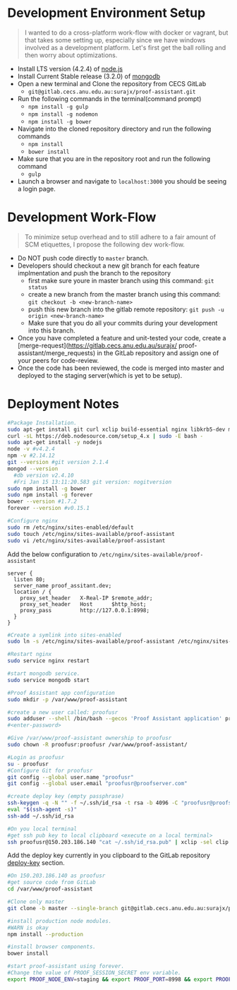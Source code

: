 # Development Environment Setup

> I wanted to do a cross-platform work-flow with docker or vagrant, but that 
takes some setting up, especially since we have windows involved as a 
development platform. Let's first get the ball rolling and then worry 
about optimizations.

* Install LTS version (4.2.4) of [node.js](https://nodejs.org/en/download/)
* Install Current Stable release (3.2.0) of 
[mongodb](https://www.mongodb.org/downloads#production)
* Open a new terminal and Clone the repository from CECS GitLab
  - `git@gitlab.cecs.anu.edu.au:surajx/proof-assistant.git`
* Run the following commands in the terminal(command prompt)
  - `npm install -g gulp`
  - `npm install -g nodemon`
  - `npm install -g bower`
* Navigate into the cloned repository directory and run the following commands
  - `npm install`
  - `bower install`
* Make sure that you are in the repository root and run the following command
  - `gulp`
* Launch a browser and navigate to `localhost:3000` you should be 
seeing a login page.

# Development Work-Flow

> To minimize setup overhead and to still adhere to a fair amount of SCM 
etiquettes, I propose the following dev work-flow.

* Do NOT push code directly to `master` branch.
* Developers should checkout a new git branch for each feature implmentation 
and push the branch to the repository
  - first make sure youre in master branch using this command: `git status`
  - create a new branch from the master branch using this command: 
  `git checkout -b <new-branch-name>`
  - push this new branch into the gitlab remote repository: 
  `git push -u origin <new-branch-name>`
  - Make sure that you do all your commits during your development 
  into this branch.
* Once you have completed a feature and unit-tested your code, create a 
[merge-request](https://gitlab.cecs.anu.edu.au/surajx/
proof-assistant/merge_requests) in the GitLab repository and assign one of your 
peers for code-review.
* Once the code has been reviewed, the code is merged into master and 
deployed to the staging server(which is yet to be setup).

# Deployment Notes
```bash
#Package Installation.
sudo apt-get install git curl xclip build-essential nginx libkrb5-dev mongodb
curl -sL https://deb.nodesource.com/setup_4.x | sudo -E bash -
sudo apt-get install -y nodejs
node -v #v4.2.4
npm -v #2.14.12
git --version #git version 2.1.4
mongod --version
  #db version v2.4.10
  #Fri Jan 15 13:11:20.583 git version: nogitversion
sudo npm install -g bower
sudo npm install -g forever
bower --version #1.7.2
forever --version #v0.15.1

#Configure nginx
sudo rm /etc/nginx/sites-enabled/default
sudo touch /etc/nginx/sites-available/proof-assistant
sudo vi /etc/nginx/sites-available/proof-assistant
```
Add the below configuration to `/etc/nginx/sites-available/proof-assistant`
```
server {
  listen 80;
  server_name proof_assitant.dev;
  location / {
    proxy_set_header   X-Real-IP $remote_addr;
    proxy_set_header   Host      $http_host;
    proxy_pass         http://127.0.0.1:8998;
  }
}
```
```bash
#Create a symlink into sites-enabled
sudo ln -s /etc/nginx/sites-available/proof-assistant /etc/nginx/sites-enabled/proof-assistant

#Restart nginx
sudo service nginx restart

#start mongodb service.
sudo service mongodb start

#Proof Assistant app configuration
sudo mkdir -p /var/www/proof-assistant

#create a new user called: proofusr
sudo adduser --shell /bin/bash --gecos 'Proof Assistant application' proofusr
#<enter-password>

#Give /var/www/proof-assistant ownership to proofusr
sudo chown -R proofusr:proofusr /var/www/proof-assistant/

#Login as proofusr
su - proofusr
#Configure Git for proofusr
git config --global user.name "proofusr"
git config --global user.email "proofusr@proofserver.com"

#create deploy key (empty passphrase)
ssh-keygen -q -N "" -f ~/.ssh/id_rsa -t rsa -b 4096 -C "proofusr@proofserver.com"
eval "$(ssh-agent -s)"
ssh-add ~/.ssh/id_rsa

#On you local terminal
#get ssh pub key to local clipboard <execute on a local terminal>
ssh proofusr@150.203.186.140 "cat ~/.ssh/id_rsa.pub" | xclip -sel clip
```
Add the deploy key currently in you clipboard to the GitLab repository [deploy-key](https://gitlab.cecs.anu.edu.au/surajx/proof-assistant/deploy_keys) section.
```bash
#On 150.203.186.140 as proofusr
#get source code from GitLab
cd /var/www/proof-assistant

#Clone only master
git clone -b master --single-branch git@gitlab.cecs.anu.edu.au:surajx/proof-assistant.git .

#install production node modules.
#WARN is okay
npm install --production 

#install browser components.
bower install

#start proof-assistant using forever.
#Change the value of PROOF_SESSION_SECRET env variable.
export PROOF_NODE_ENV=staging && export PROOF_PORT=8998 && export PROOF_SESSION_SECRET=w9875hfswfslsfw49w48u && forever start -w bin/www
```

